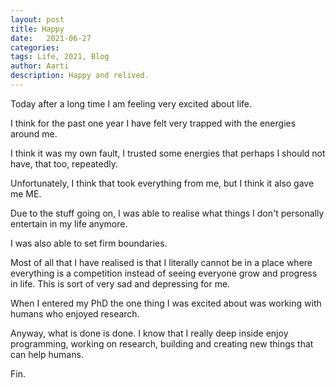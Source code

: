 ```yaml
---
layout: post
title: Happy 
date:   2021-06-27
categories:
tags: Life, 2021, Blog
author: Aarti
description: Happy and relived. 
---
```


<!--more-->


Today after a long time I am feeling very excited about life. 

I think for the past one year I have felt very trapped with the 
energies around me. 

I think it was my own fault, I trusted some energies that perhaps 
I should not have, that too, repeatedly. 

Unfortunately, I think that took everything from me, but I think 
it also gave me ME.  

Due to the stuff going on, I was able to realise what things I 
don't personally entertain in my life anymore. 

I was also able to set firm boundaries. 

Most of all that I have realised is that I literally cannot be 
in a place where everything is a competition instead of seeing 
everyone grow and progress in life. 
This is sort of very sad and depressing for me. 

When I entered my PhD the one thing I was excited about was 
working with humans who enjoyed research.

Anyway, what is done is done. 
I know that I really deep inside enjoy programming, working on research, 
building and creating new things that can help humans. 


Fin. 










